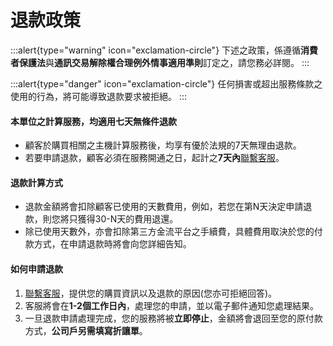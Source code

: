 # 退款政策

:::alert{type="warning" icon="exclamation-circle"}
下述之政策，係遵循**消費者保護法**與**通訊交易解除權合理例外情事適用準則**訂定之，請您務必詳閱。
:::

:::alert{type="danger" icon="exclamation-circle"}
任何損害或超出服務條款之使用的行為，將可能導致退款要求被拒絕。
:::

#### 本單位之計算服務，均適用七天無條件退款

- 顧客於購買相關之主機計算服務後，均享有優於法規的7天無理由退款。
- 若要申請退款，顧客必須在服務開通之日，起計之**7天內**[聯繫客服](support@simple.taipei)。

#### 退款計算方式

- 退款金額將會扣除顧客已使用的天數費用，例如，若您在第N天決定申請退款，則您將只獲得30-N天的費用退還。
- 除已使用天數外，亦會扣除第三方金流平台之手續費，具體費用取決於您的付款方式，在申請退款時將會向您詳細告知。

#### 如何申請退款

1. [聯繫客服](support@simple.taipei)，提供您的購買資訊以及退款的原因(您亦可拒絕回答)。
2. 客服將會在**1-2個工作日內**，處理您的申請，並以電子郵件通知您處理結果。
3. 一旦退款申請處理完成，您的服務將被**立即停止**，金額將會退回至您的原付款方式，**公司戶另需填寫折讓單**。
